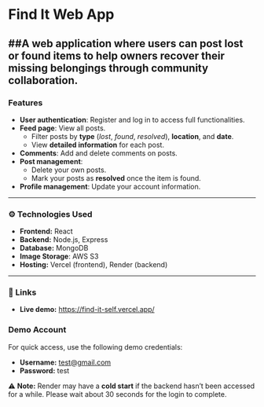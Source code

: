 # Find It Web App

##A web application where users can post lost or found items to help owners recover their missing belongings through community collaboration.
---

### Features

- **User authentication**: Register and log in to access full functionalities.
- **Feed page**: View all posts.
  - Filter posts by **type** (*lost*, *found*, *resolved*), **location**, and **date**.
  - View **detailed information** for each post.
- **Comments**: Add and delete comments on posts.
- **Post management**:
  - Delete your own posts.
  - Mark your posts as **resolved** once the item is found.
- **Profile management**: Update your account information.

---

### ⚙️ Technologies Used

- **Frontend:** React
- **Backend:** Node.js, Express
- **Database:** MongoDB
- **Image Storage**: AWS S3
- **Hosting:** Vercel (frontend), Render (backend)

---

### 🔗 Links

- **Live demo:** https://find-it-self.vercel.app/

### Demo Account

For quick access, use the following demo credentials:  
- **Username:** test@gmail.com  
- **Password:** test  
  
⚠️ **Note:** Render may have a **cold start** if the backend hasn’t been accessed for a while. Please wait about 30 seconds for the login to complete.


